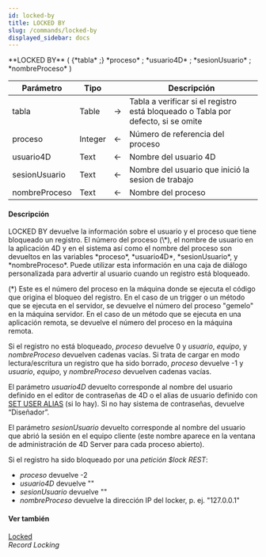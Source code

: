 ```yaml
---
id: locked-by
title: LOCKED BY
slug: /commands/locked-by
displayed_sidebar: docs
---
```


<!--REF #_command_.LOCKED BY.Syntax-->**LOCKED BY** ( {*tabla* ;} *proceso* ; *usuario4D* ; *sesionUsuario* ; *nombreProceso* )<!-- END REF-->
<!--REF #_command_.LOCKED BY.Params-->
| Parámetro | Tipo |  | Descripción |
| --- | --- | --- | --- |
| tabla | Table | &#8594;  | Tabla a verificar si el registro está bloqueado o Tabla por defecto, si se omite |
| proceso | Integer | &#8592; | Número de referencia del proceso |
| usuario4D | Text | &#8592; | Nombre del usuario 4D |
| sesionUsuario | Text | &#8592; | Nombre del usuario que inició la sesion de trabajo |
| nombreProceso | Text | &#8592; | Nombre del proceso |

<!-- END REF-->

#### Descripción 

<!--REF #_command_.LOCKED BY.Summary-->LOCKED BY devuelve la información sobre el usuario y el proceso que tiene bloqueado un registro.<!-- END REF--> El número del proceso (\*), el nombre de usuario en la aplicación 4D y en el sistema así como el nombre del proceso son devueltos en las variables *proceso*, *usuario4D*, *sesionUsuario*, y *nombreProceso*. Puede utilizar esta información en una caja de diálogo personalizada para advertir al usuario cuando un registro está bloqueado.

(\*) Este es el número del proceso en la máquina donde se ejecuta el código que origina el bloqueo del registro. En el caso de un trigger o un método que se ejecuta en el servidor, se devuelve el número del proceso "gemelo" en la máquina servidor. En el caso de un método que se ejecuta en una aplicación remota, se devuelve el número del proceso en la máquina remota.

Si el registro no está bloqueado, *proceso* devuelve 0 y *usuario*, *equipo*, y *nombreProceso* devuelven cadenas vacías. Si trata de cargar en modo lectura/escritura un registro que ha sido borrado, *proceso* devuelve -1 y *usuario*, *equipo*, y *nombreProceso* devuelven cadenas vacías.

El parámetro *usuario4D*  devuelto corresponde al nombre del usuario definido en el editor de contraseñas de 4D o el alias de usuario definido con [SET USER ALIAS](set-user-alias.md) (si lo hay). Si no hay sistema de contraseñas, devuelve “Diseñador”.

El parámetro *sesionUsuario* devuelto corresponde al nombre del usuario que abrió la sesión en el equipo cliente (este nombre aparece en la ventana de administración de 4D Server para cada proceso abierto).

Si el registro ha sido bloqueado por una *petición $lock REST*:

* *proceso* devuelve -2
* *usuario4D* devuelve ""
* *sesionUsuario* devuelve ""
* *nombreProceso* devuelve la dirección IP del locker, p. ej. "127.0.0.1"

#### Ver también 

[Locked](locked.md)  
*Record Locking*  